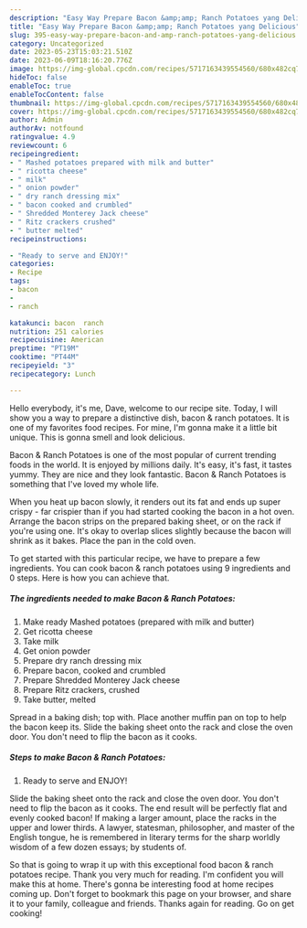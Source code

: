 ```yaml
---
description: "Easy Way Prepare Bacon &amp;amp; Ranch Potatoes yang Delicious"
title: "Easy Way Prepare Bacon &amp;amp; Ranch Potatoes yang Delicious"
slug: 395-easy-way-prepare-bacon-and-amp-ranch-potatoes-yang-delicious
category: Uncategorized
date: 2023-05-23T15:03:21.510Z
date: 2023-06-09T18:16:20.776Z
image: https://img-global.cpcdn.com/recipes/5717163439554560/680x482cq70/bacon-ranch-potatoes-recipe-main-photo.jpg
hideToc: false
enableToc: true
enableTocContent: false
thumbnail: https://img-global.cpcdn.com/recipes/5717163439554560/680x482cq70/bacon-ranch-potatoes-recipe-main-photo.jpg
cover: https://img-global.cpcdn.com/recipes/5717163439554560/680x482cq70/bacon-ranch-potatoes-recipe-main-photo.jpg
author: Admin
authorAv: notfound
ratingvalue: 4.9
reviewcount: 6
recipeingredient:
- " Mashed potatoes prepared with milk and butter"
- " ricotta cheese"
- " milk"
- " onion powder"
- " dry ranch dressing mix"
- " bacon cooked and crumbled"
- " Shredded Monterey Jack cheese"
- " Ritz crackers crushed"
- " butter melted"
recipeinstructions:

- "Ready to serve and ENJOY!"
categories:
- Recipe
tags:
- bacon
- 
- ranch

katakunci: bacon  ranch 
nutrition: 251 calories
recipecuisine: American
preptime: "PT19M"
cooktime: "PT44M"
recipeyield: "3"
recipecategory: Lunch

---
```



Hello everybody, it's me, Dave, welcome to our recipe site. Today, I will show you a way to prepare a distinctive dish, bacon &amp; ranch potatoes. It is one of my favorites food recipes. For mine, I'm gonna make it a little bit unique. This is gonna smell and look delicious.

Bacon &amp; Ranch Potatoes is one of the most popular of current trending foods in the world. It is enjoyed by millions daily. It's easy, it's fast, it tastes yummy. They are nice and they look fantastic. Bacon &amp; Ranch Potatoes is something that I've loved my whole life.

When you heat up bacon slowly, it renders out its fat and ends up super crispy - far crispier than if you had started cooking the bacon in a hot oven. Arrange the bacon strips on the prepared baking sheet, or on the rack if you&#39;re using one. It&#39;s okay to overlap slices slightly because the bacon will shrink as it bakes. Place the pan in the cold oven.


To get started with this particular recipe, we have to prepare a few ingredients. You can cook bacon &amp; ranch potatoes using 9 ingredients and 0 steps. Here is how you can achieve that.

<!--inarticleads1-->

##### The ingredients needed to make Bacon &amp; Ranch Potatoes:

1. Make ready  Mashed potatoes (prepared with milk and butter)
1. Get  ricotta cheese
1. Take  milk
1. Get  onion powder
1. Prepare  dry ranch dressing mix
1. Prepare  bacon, cooked and crumbled
1. Prepare  Shredded Monterey Jack cheese
1. Prepare  Ritz crackers, crushed
1. Take  butter, melted


Spread in a baking dish; top with. Place another muffin pan on top to help the bacon keep its. Slide the baking sheet onto the rack and close the oven door. You don&#39;t need to flip the bacon as it cooks. 

<!--inarticleads2-->

##### Steps to make Bacon &amp; Ranch Potatoes:


1. Ready to serve and ENJOY!

Slide the baking sheet onto the rack and close the oven door. You don&#39;t need to flip the bacon as it cooks. The end result will be perfectly flat and evenly cooked bacon! If making a larger amount, place the racks in the upper and lower thirds. A lawyer, statesman, philosopher, and master of the English tongue, he is remembered in literary terms for the sharp worldly wisdom of a few dozen essays; by students of. 

So that is going to wrap it up with this exceptional food bacon &amp; ranch potatoes recipe. Thank you very much for reading. I'm confident you will make this at home. There's gonna be interesting food at home recipes coming up. Don't forget to bookmark this page on your browser, and share it to your family, colleague and friends. Thanks again for reading. Go on get cooking!
